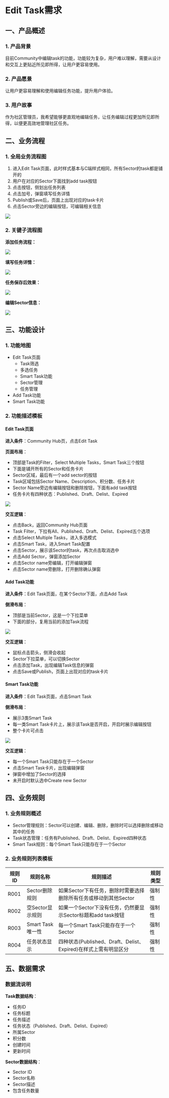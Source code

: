 # Edit Task需求

## 一、产品概述

### 1. 产品背景

目前Community中编辑task的功能，功能较为复杂，用户难以理解，需要从设计和交互上更贴近所见即所得，让用户更容易使用。

### 2. 产品愿景

让用户更容易理解和使用编辑任务功能，提升用户体验。

### 3. 用户故事

作为社区管理员，我希望能够更直观地编辑任务，让任务编辑过程更加所见即所得，以便更高效地管理社区任务。

## 二、业务流程

### 1. 全局业务流程图

1. 进入Edit Task页面，此时样式基本与C端样式相同，所有Sector的task都是铺开的
2. 用户在对应的Sector下面找到add task按钮
3. 点击按钮，侧划出任务列表
4. 点击加号，弹窗填写任务详情
5. Publish或Save后，页面上出现对应的task卡片
6. 点击Sector旁边的编辑按钮，可编辑相关信息

![](./images/media/image1.png)

### 2. 关键子流程图

**添加任务流程：**

![](./images/media/image2.png)

**填写任务详情：**

![](./images/media/image3.png)

**任务保存后效果：**

![](./images/media/image4.png)

**编辑Sector信息：**

![](./images/media/image5.png)

## 三、功能设计

### 1. 功能地图

- Edit Task页面
  - Task筛选
  - 多选任务
  - Smart Task功能
  - Sector管理
  - 任务管理
- Add Task功能
- Smart Task功能

### 2. 功能描述模板

#### Edit Task页面

**进入条件**：Community Hub页，点击Edit Task

**页面布局**：
- 顶部是Task的Filter，Select Multiple Tasks，Smart Task三个按钮
- 下面是铺开所有的Sector和任务卡片
- Sector区域，最后有一个add sector的按钮
- Task区域包括Sector Name、Description、积分数、任务卡片
- Sector Name旁边有编辑按钮和删除按钮，下面有add task按钮
- 任务卡片有四种状态：Published、Draft、Delist、Expired

![](./images/media/image6.png)

**交互逻辑**：
- 点击Back，返回Community Hub页面
- Task Filter，下拉有All、Published、Draft、Delist、Expired五个选项
- 点击Select Multiple Tasks，进入多选模式
- 点击Smart Task，进入Smart Task配置
- 点击Sector，展示该Sector的task，再次点击取消选中
- 点击Add Sector，弹窗添加Sector
- 点击Sector name旁编辑，打开编辑弹窗
- 点击Sector name旁删除，打开删除确认弹窗

#### Add Task功能

**进入条件**：Edit Task页面，在某个Sector下面，点击Add Task

**侧滑布局**：
- 顶部是当前Sector，这是一个下拉菜单
- 下面的部分，复用当前的添加Task流程

![](./images/media/image4.png)

**交互逻辑**：
- 鼠标点击箭头，侧滑会收起
- Sector下拉菜单，可以切换Sector
- 点击添加Task，出现编辑Task信息的弹窗
- 点击Save或Publish，页面上出现对应的task卡片

#### Smart Task功能

**进入条件**：Edit Task页面，点击Smart Task

**侧滑布局**：
- 展示3类Smart Task
- 每一类Smart Task卡片上，展示该Task是否开启，开启时展示编辑按钮
- 整个卡片可点击

![](./images/media/image12.png)

**交互逻辑**：
- 每一个Smart Task只能存在于一个Sector
- 点击Smart Task卡片，出现编辑弹窗
- 弹窗中增加了Sector的选择
- 未开启时默认选中Create new Sector

## 四、业务规则

### 1. 业务规则概述

- Sector管理规则：Sector可以创建、编辑、删除，删除时可以选择删除或移动其中的任务
- Task状态管理：任务有Published、Draft、Delist、Expired四种状态
- Smart Task规则：每个Smart Task只能存在于一个Sector

### 2. 业务规则列表模板

| 规则ID | 规则名称 | 规则描述 | 规则类型 |
|--------|---------|---------|---------|
| R001 | Sector删除规则 | 如果Sector下有任务，删除时需要选择删除所有任务或移动到其他Sector | 强制性 |
| R002 | 空Sector显示规则 | 如果一个Sector下没有任务，仍然要显示Sector标题和add task按钮 | 强制性 |
| R003 | Smart Task唯一性 | 每一个Smart Task只能存在于一个Sector | 强制性 |
| R004 | 任务状态显示 | 四种状态(Published、Draft、Delist、Expired)在样式上需有明显区分 | 强制性 |

## 五、数据需求

### 数据流说明

**Task数据结构**：
- 任务ID
- 任务标题
- 任务描述
- 任务状态（Published、Draft、Delist、Expired）
- 所属Sector
- 积分数
- 创建时间
- 更新时间

**Sector数据结构**：
- Sector ID
- Sector名称
- Sector描述
- 包含任务数量
